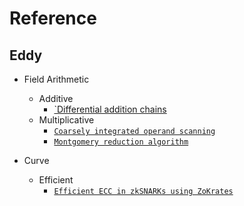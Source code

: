 # Reference

## Eddy

- Field Arithmetic
    - Additive
        - [`Differential addition chains](https://cr.yp.to/ecdh/diffchain-20060219.pdf)
    - Multiplicative
        - [`Coarsely integrated operand scanning`](https://www.researchgate.net/publication/4123255_Coarsely_integrated_operand_scanning_CIOS_architecture_for_high-speed_Montgomery_modular_multiplication)
        - [`Montgomery reduction algorithm`](https://www.nayuki.io/page/montgomery-reduction-algorithm)

- Curve
    - Efficient
        - [`Efficient ECC in zkSNARKs using ZoKrates`](https://medium.com/zokrates/efficient-ecc-in-zksnarks-using-zokrates-bd9ae37b8186)
